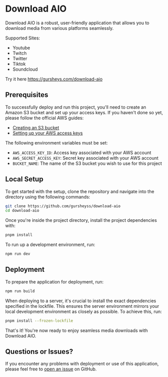 # Download AIO

Download AIO is a robust, user-friendly application that allows you to download media from various platforms seamlessly.

Supported Sites:
- Youtube
- Twitch
- Twitter
- Tiktok
- Soundcloud

Try it here https://gursheys.com/download-aio

## Prerequisites

To successfully deploy and run this project, you'll need to create an Amazon S3 bucket and set up your access keys. If you haven't done so yet, please follow the official AWS guides:

- [Creating an S3 bucket](https://s3.console.aws.amazon.com/s3/home?region=us-east-1)
- [Setting up your AWS access keys](https://docs.aws.amazon.com/IAM/latest/UserGuide/id_credentials_access-keys.html?icmpid=docs_iam_console#Using_CreateAccessKey)

The following environment variables must be set:

- `AWS_ACCESS_KEY_ID`: Access key associated with your AWS account
- `AWS_SECRET_ACCESS_KEY`: Secret key associated with your AWS account
- `BUCKET_NAME`: The name of the S3 bucket you wish to use for this project

## Local Setup

To get started with the setup, clone the repository and navigate into the directory using the following commands:

```bash
git clone https://github.com/gursheyss/download-aio
cd download-aio
```

Once you're inside the project directory, install the project dependencies with:

```bash
pnpm install
```

To run up a development environment, run:

```bash
npm run dev
```

## Deployment

To prepare the application for deployment, run:

```bash
npm run build
```

When deploying to a server, it's crucial to install the exact dependencies specified in the lockfile. This ensures the server environment mirrors your local development environment as closely as possible. To achieve this, run:

```bash
pnpm install --frozen-lockfile
```

That's it! You're now ready to enjoy seamless media downloads with Download AIO.

## Questions or Issues?

If you encounter any problems with deployment or use of this application, please feel free to [open an issue](https://github.com/gursheyss/download-aio/issues) on GitHub.
